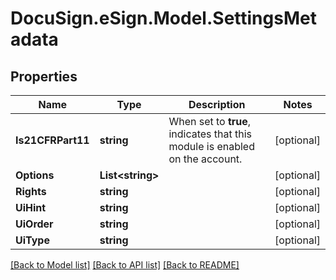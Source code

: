 # DocuSign.eSign.Model.SettingsMetadata
## Properties

Name | Type | Description | Notes
------------ | ------------- | ------------- | -------------
**Is21CFRPart11** | **string** | When set to **true**, indicates that this module is enabled on the account. | [optional] 
**Options** | **List&lt;string&gt;** |  | [optional] 
**Rights** | **string** |  | [optional] 
**UiHint** | **string** |  | [optional] 
**UiOrder** | **string** |  | [optional] 
**UiType** | **string** |  | [optional] 

[[Back to Model list]](../README.md#documentation-for-models) [[Back to API list]](../README.md#documentation-for-api-endpoints) [[Back to README]](../README.md)

